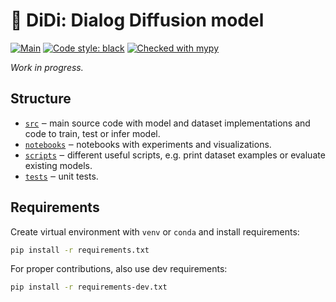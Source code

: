 # 💬 DiDi: Dialog Diffusion model


[![Main](https://github.com/deepvk/didi/actions/workflows/main.yaml/badge.svg)](https://github.com/deepvk/didi/actions/workflows/main.yaml)
[![Code style: black](https://img.shields.io/badge/code%20style-black-000000.svg)](https://github.com/psf/black)
[![Checked with mypy](http://www.mypy-lang.org/static/mypy_badge.svg)](http://mypy-lang.org/)

*Work in progress.*

## Structure

- [`src`](./src) ‒ main source code with model and dataset implementations and code to train, test or infer model.
- [`notebooks`](./notebooks) ‒ notebooks with experiments and visualizations.
- [`scripts`](./scripts) ‒ different useful scripts, e.g. print dataset examples or evaluate existing models.
- [`tests`](./tests) ‒ unit tests.

## Requirements

Create virtual environment with `venv` or `conda` and install requirements:
```bash
pip install -r requirements.txt
```

For proper contributions, also use dev requirements:
```bash
pip install -r requirements-dev.txt
```
